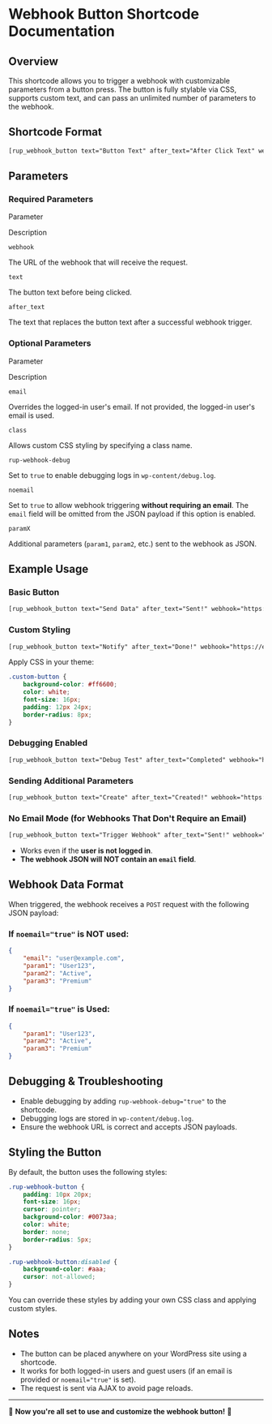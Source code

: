 # Webhook Button Shortcode Documentation

## Overview

This shortcode allows you to trigger a webhook with customizable parameters from a button press. The button is fully stylable via CSS, supports custom text, and can pass an unlimited number of parameters to the webhook.

## Shortcode Format

```html
[rup_webhook_button text="Button Text" after_text="After Click Text" webhook="YOUR_WEBHOOK_URL" class="custom-css-class" email="override@example.com" param1="value1" param2="value2" rup-webhook-debug="true" noemail="true"]

```

## Parameters

### Required Parameters

Parameter

Description

`webhook`

The URL of the webhook that will receive the request.

`text`

The button text before being clicked.

`after_text`

The text that replaces the button text after a successful webhook trigger.

### Optional Parameters

Parameter

Description

`email`

Overrides the logged-in user's email. If not provided, the logged-in user's email is used.

`class`

Allows custom CSS styling by specifying a class name.

`rup-webhook-debug`

Set to `true` to enable debugging logs in `wp-content/debug.log`.

`noemail`

Set to `true` to allow webhook triggering **without requiring an email**. The `email` field will be omitted from the JSON payload if this option is enabled.

`paramX`

Additional parameters (`param1`, `param2`, etc.) sent to the webhook as JSON.

## Example Usage

### Basic Button

```html
[rup_webhook_button text="Send Data" after_text="Sent!" webhook="https://example.com/webhook"]

```

### Custom Styling

```html
[rup_webhook_button text="Notify" after_text="Done!" webhook="https://example.com/webhook" class="custom-button"]

```

Apply CSS in your theme:

```css
.custom-button {
    background-color: #ff6600;
    color: white;
    font-size: 16px;
    padding: 12px 24px;
    border-radius: 8px;
}

```

### Debugging Enabled

```html
[rup_webhook_button text="Debug Test" after_text="Completed" webhook="https://example.com/webhook" rup-webhook-debug="true"]

```

### Sending Additional Parameters

```html
[rup_webhook_button text="Create" after_text="Created!" webhook="https://example.com/webhook" param1="User123" param2="Active" param3="Premium"]

```

### No Email Mode (for Webhooks That Don't Require an Email)

```html
[rup_webhook_button text="Trigger Webhook" after_text="Sent!" webhook="https://example.com/webhook" noemail="true"]

```

-   Works even if the **user is not logged in**.
-   **The webhook JSON will NOT contain an `email` field**.

## Webhook Data Format

When triggered, the webhook receives a `POST` request with the following JSON payload:

### If `noemail="true"` is NOT used:

```json
{
    "email": "user@example.com",
    "param1": "User123",
    "param2": "Active",
    "param3": "Premium"
}

```

### If `noemail="true"` is Used:

```json
{
    "param1": "User123",
    "param2": "Active",
    "param3": "Premium"
}

```

## Debugging & Troubleshooting

-   Enable debugging by adding `rup-webhook-debug="true"` to the shortcode.
-   Debugging logs are stored in `wp-content/debug.log`.
-   Ensure the webhook URL is correct and accepts JSON payloads.

## Styling the Button

By default, the button uses the following styles:

```css
.rup-webhook-button {
    padding: 10px 20px;
    font-size: 16px;
    cursor: pointer;
    background-color: #0073aa;
    color: white;
    border: none;
    border-radius: 5px;
}

.rup-webhook-button:disabled {
    background-color: #aaa;
    cursor: not-allowed;
}

```

You can override these styles by adding your own CSS class and applying custom styles.

## Notes

-   The button can be placed anywhere on your WordPress site using a shortcode.
-   It works for both logged-in users and guest users (if an email is provided or `noemail="true"` is set).
-   The request is sent via AJAX to avoid page reloads.

----------

🚀 **Now you're all set to use and customize the webhook button!** 🚀